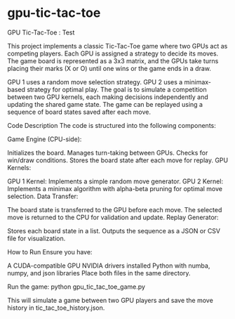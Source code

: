 # gpu-tic-tac-toe
GPU Tic-Tac-Toe : Test 

This project implements a classic Tic-Tac-Toe game where two GPUs act as competing players. Each GPU is assigned a strategy to decide its moves. The game board is represented as a 3x3 matrix, and the GPUs take turns placing their marks (X or O) until one wins or the game ends in a draw.

GPU 1 uses a random move selection strategy.
GPU 2 uses a minimax-based strategy for optimal play.
The goal is to simulate a competition between two GPU kernels, each making decisions independently and updating the shared game state. The game can be replayed using a sequence of board states saved after each move.

Code Description
The code is structured into the following components:

Game Engine (CPU-side):

Initializes the board.
Manages turn-taking between GPUs.
Checks for win/draw conditions.
Stores the board state after each move for replay.
GPU Kernels:

GPU 1 Kernel: Implements a simple random move generator.
GPU 2 Kernel: Implements a minimax algorithm with alpha-beta pruning for optimal move selection.
Data Transfer:

The board state is transferred to the GPU before each move.
The selected move is returned to the CPU for validation and update.
Replay Generator:

Stores each board state in a list.
Outputs the sequence as a JSON or CSV file for visualization.

How to Run
Ensure you have:

A CUDA-compatible GPU
NVIDIA drivers installed
Python with numba, numpy, and json libraries
Place both files in the same directory.

Run the game:
python gpu_tic_tac_toe_game.py

This will simulate a game between two GPU players and save the move history in tic_tac_toe_history.json.
